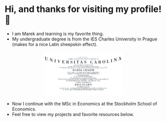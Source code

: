 # Hi, and thanks for visiting my profile! 👋
- I am Marek and learning is my favorite thing.
- My undergraduate degree is from the IES Charles University in Prague (makes for a nice Latin sheepskin effect).
  
<p align="center">
<img src="Bc.jpg" alt="Charles University" height="50%" width="50%">
</p>

- Now I continue with the MSc in Economics at the Stockholm School of Economics.
- Feel free to view my projects and favorite resources below.


 

 






